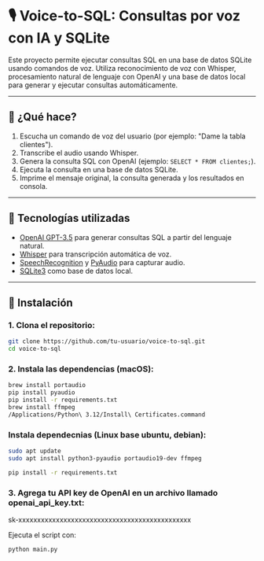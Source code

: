 # 🎙️ Voice-to-SQL: Consultas por voz con IA y SQLite

Este proyecto permite ejecutar consultas SQL en una base de datos SQLite usando comandos de voz. Utiliza reconocimiento de voz con Whisper, procesamiento natural de lenguaje con OpenAI y una base de datos local para generar y ejecutar consultas automáticamente.

---

## 🚀 ¿Qué hace?

1. Escucha un comando de voz del usuario (por ejemplo: "Dame la tabla clientes").
2. Transcribe el audio usando Whisper.
3. Genera la consulta SQL con OpenAI (ejemplo: `SELECT * FROM clientes;`).
4. Ejecuta la consulta en una base de datos SQLite.
5. Imprime el mensaje original, la consulta generada y los resultados en consola.

---

## 🧠 Tecnologías utilizadas

- [OpenAI GPT-3.5](https://platform.openai.com/docs) para generar consultas SQL a partir del lenguaje natural.
- [Whisper](https://github.com/openai/whisper) para transcripción automática de voz.
- [SpeechRecognition](https://pypi.org/project/SpeechRecognition/) y [PyAudio](https://people.csail.mit.edu/hubert/pyaudio/) para capturar audio.
- [SQLite3](https://www.sqlite.org/index.html) como base de datos local.

---

## 🧰 Instalación

### 1. Clona el repositorio:

```bash
git clone https://github.com/tu-usuario/voice-to-sql.git
cd voice-to-sql
```

### 2. Instala las dependencias (macOS):
```bash
brew install portaudio
pip install pyaudio
pip install -r requirements.txt
brew install ffmpeg
/Applications/Python\ 3.12/Install\ Certificates.command
```

### Instala dependecnias (Linux base ubuntu, debian):
```bash
sudo apt update
sudo apt install python3-pyaudio portaudio19-dev ffmpeg

pip install -r requirements.txt

```

###	3.	Agrega tu API key de OpenAI en un archivo llamado openai_api_key.txt:

sk-xxxxxxxxxxxxxxxxxxxxxxxxxxxxxxxxxxxxxxxxxxxxxx

Ejecuta el script con:

```bash
python main.py
```
